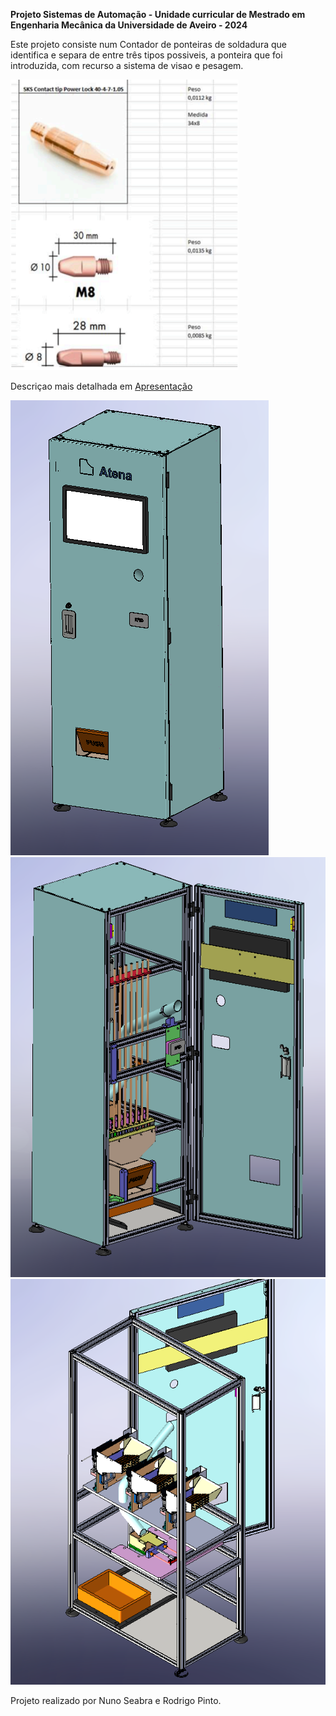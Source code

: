 __Projeto Sistemas de Automação - Unidade curricular de Mestrado em Engenharia Mecânica da Universidade de Aveiro - 2024__



Este projeto consiste num Contador de ponteiras de soldadura que  identifica e separa de entre três tipos possiveis, a ponteira que foi introduzida, com recurso a sistema de visao e pesagem. 

<img src="Imagens/Ponteiras.png" alt="Ponteiras de soldadura">

Descriçao mais detalhada em [Apresentação](Apresentação/)

<img src="Imagens/Sistema_novo_fechado.png" alt="Aspeto exterior ">

<img src="Imagens/Sistema_novo.png" alt="Aspeto exterior ">

<img src="Imagens/sistema_componentes.png" alt="Aspeto interior ">


Projeto realizado por Nuno Seabra e Rodrigo Pinto.
